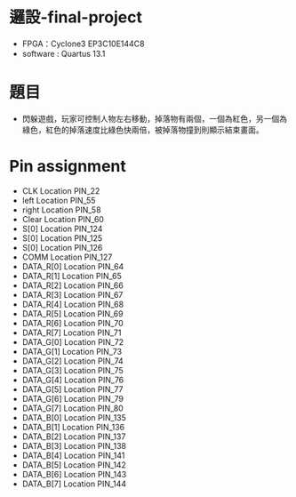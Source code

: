 # 邏設-final-project
- FPGA：Cyclone3 EP3C10E144C8
- software : Quartus 13.1
  
# 題目
- 閃躲遊戲，玩家可控制人物左右移動，掉落物有兩個，一個為紅色，另一個為綠色，紅色的掉落速度比綠色快兩倍，被掉落物撞到則顯示結束畫面。

# Pin assignment
- CLK	      Location	PIN_22
- left	      Location	PIN_55
- right	    Location	PIN_58
- Clear	    Location	PIN_60
- S[0]       Location	PIN_124
- S[0]       Location	PIN_125
- S[0]       Location	PIN_126
- COMM	      Location	PIN_127
- DATA_R[0]	Location	PIN_64
- DATA_R[1]	Location	PIN_65
- DATA_R[2]	Location	PIN_66
- DATA_R[3]	Location	PIN_67
- DATA_R[4]	Location	PIN_68
- DATA_R[5]	Location	PIN_69
- DATA_R[6]	Location	PIN_70
- DATA_R[7]	Location	PIN_71
- DATA_G[0]	Location	PIN_72
- DATA_G[1]	Location	PIN_73
- DATA_G[2]	Location	PIN_74
- DATA_G[3]	Location	PIN_75
- DATA_G[4]	Location	PIN_76
- DATA_G[5]	Location	PIN_77
- DATA_G[6]	Location	PIN_79
- DATA_G[7]	Location	PIN_80
- DATA_B[0]	Location	PIN_135
- DATA_B[1]	Location	PIN_136
- DATA_B[2]	Location	PIN_137
- DATA_B[3]	Location	PIN_138
- DATA_B[4]	Location	PIN_141
- DATA_B[5]	Location	PIN_142
- DATA_B[6]	Location	PIN_143
- DATA_B[7]	Location	PIN_144
